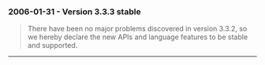### 2006\-01\-31 \- Version 3\.3\.3 stable


> There have been no major problems discovered in version 3\.3\.2, so
>  we hereby declare the new APIs and language features to be stable
>  and supported.



---

